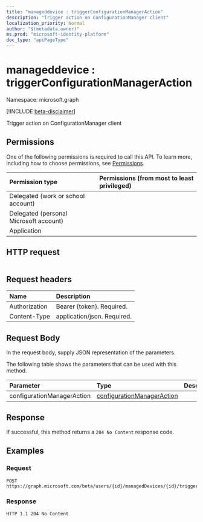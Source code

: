 ```yaml
---
title: "manageddevice : triggerConfigurationManagerAction"
description: "Trigger action on ConfigurationManager client"
localization_priority: Normal
author: "$(metadata.owner)"
ms.prod: "microsoft-identity-platform"
doc_type: "apiPageType"
---
```


# manageddevice : triggerConfigurationManagerAction

Namespace: microsoft.graph

[!INCLUDE [beta-disclaimer](../../includes/beta-disclaimer.md)]

Trigger action on ConfigurationManager client

## Permissions

One of the following permissions is required to call this API. To learn more, including how to choose permissions, see [Permissions](/graph/permissions-reference).

| Permission type                        | Permissions (from most to least privileged) |
| :------------------------------------- | :------------------------------------------ |
| Delegated (work or school account)     |                                             |
| Delegated (personal Microsoft account) |                                             |
| Application                            |                                             |

## HTTP request

<!-- {
  "blockType": "ignored"
}
-->

```http

```

## Request headers

| Name          | Description                 |
| :------------ | :-------------------------- |
| Authorization | Bearer {token}. Required.   |
| Content-Type  | application/json. Required. |

## Request Body

In the request body, supply JSON representation of the parameters.

<!-- Actions and Functions -->

The following table shows the parameters that can be used with this method.

| Parameter                  | Type                                                                     | Description |
| :------------------------- | :----------------------------------------------------------------------- | :---------- |
| configurationManagerAction | [configurationManagerAction](../resources/configurationmanageraction.md) |             |

<!-- CRUD Methods -->

## Response

If successful, this method returns a `204 No Content` response code.

## Examples

### Request

<!-- {
  "blockType": "request",
  "name": "manageddevice_triggerconfigurationmanageraction"
}
-->

```http
POST https://graph.microsoft.com/beta/users/{id}/managedDevices/{id}/triggerConfigurationManagerAction

```

### Response

<!-- {
  "blockType": "response",
  "truncated": true,
  "@odata.type": "$(this.ReturnTypeFullName)"
}
-->

```http
HTTP 1.1 204 No Content

```
